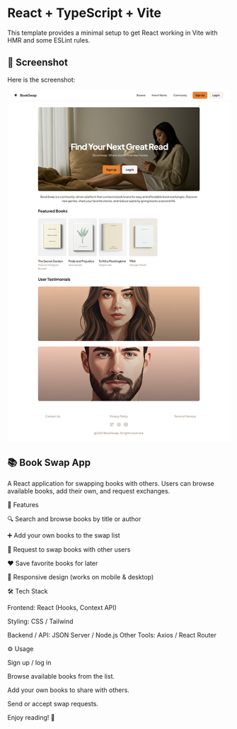 # React + TypeScript + Vite

This template provides a minimal setup to get React working in Vite with HMR and some ESLint rules.

## 📸 Screenshot

Here is the screenshot:

![BookSwap](bookswap.png)

## 📚 Book Swap App

A React application for swapping books with others. Users can browse available books, add their own, and request exchanges.

🚀 Features

🔍 Search and browse books by title or author

➕ Add your own books to the swap list

🔄 Request to swap books with other users

❤️ Save favorite books for later

📱 Responsive design (works on mobile & desktop)

🛠️ Tech Stack

Frontend: React (Hooks, Context API)

Styling: CSS / Tailwind

Backend / API: JSON Server / Node.js
Other Tools: Axios / React Router

⚙️ Usage

Sign up / log in

Browse available books from the list.

Add your own books to share with others.

Send or accept swap requests.

Enjoy reading! 📖

